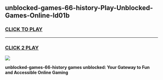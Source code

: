 
## unblocked-games-66-history-Play-Unblocked-Games-Online-ld01b
<h3>
<a href="https://premium76.site?title=unblocked-games-66-history&ref=25A">CLICK TO PLAY</a></h3>
<hr>

<h3>
<a href="https://premium76.site?title=unblocked-games-66-history&ref=25A">CLICK 2 PLAY</a>
  
</h3>

<a href="https://premium76.site?title=unblocked-games-66-history&ref=25A"><img src="https://clearcache.store/games.png"></a>


**unblocked-games-66-history games unblocked: Your Gateway to Fun and Accessible Online Gaming**
